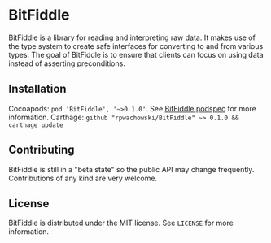 # BitFiddle

BitFiddle is a library for reading and interpreting raw data. It makes use of the type system to create safe interfaces for converting to and from various types. The goal of BitFiddle is to ensure that clients can focus on using data instead of asserting preconditions.

## Installation

Cocoapods: `pod 'BitFiddle', '~>0.1.0'`. See [BitFiddle.podspec](BitFiddle.podspec) for more information. 
Carthage: `github "rpwachowski/BitFiddle" ~> 0.1.0 && carthage update`

## Contributing

BitFiddle is still in a "beta state" so the public API may change frequently. Contributions of any kind are very welcome. 

## License

BitFiddle is distributed under the MIT license. See `LICENSE` for more information.
